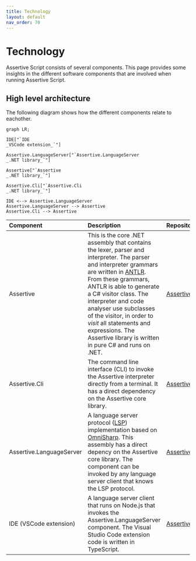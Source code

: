 ```yaml
---
title: Technology
layout: default
nav_order: 70
---
```

# Technology
Assertive Script consists of several components. This page provides some insights in the different software components that are involved when running Assertive Script.

## High level architecture
The following diagram shows how the different components relate to eachother.
```mermaid
graph LR;

IDE["`IDE
_VSCode extension_`"]

Assertive.LanguageServer["`Assertive.LanguageServer
_.NET library_`"]

Assertive["`Assertive
_.NET library_`"]

Assertive.Cli["`Assertive.Cli
_.NET library_`"]

IDE <--> Assertive.LanguageServer
Assertive.LanguageServer --> Assertive
Assertive.Cli --> Assertive
```

| Component        | Description          | Repository  |
|:-------------|:------------------|-------|
| Assertive           | This is the core .NET assembly that contains the lexer, parser and interpreter. The parser and interpreter grammars are written in [ANTLR](https://www.antlr.org/). From these grammars, ANTLR is able to generate a C# visitor class. The interpreter and code analyser use subclasses of the visitor, in order to _visit_ all statements and expressions. The Assertive library is written in pure C# and runs on .NET. | [Assertive](https://github.com/Jokelab/Assertive)|
| Assertive.Cli           | The command line interface (CLI) to invoke the Assertive interpreter directly from a terminal. It has a direct dependency on the Assertive core library.  | [Assertive](https://github.com/Jokelab/Assertive)|
| Assertive.LanguageServer | A language server protocol ([LSP](https://microsoft.github.io/language-server-protocol/)) implementation based on [OmniSharp](https://github.com/OmniSharp/csharp-language-server-protocol). This assembly has a direct depency on the Assertive core library. The component can be invoked by any language server client that knows the LSP protocol.| [Assertive](https://github.com/Jokelab/Assertive)|
| IDE (VSCode extension)           | A language server client that runs on Node.js that invokes the Assertive.LanguageServer component. The Visual Studio Code extension code is written in TypeScript.   | [Assertive](https://github.com/Jokelab/Assertive.VsCode)|


